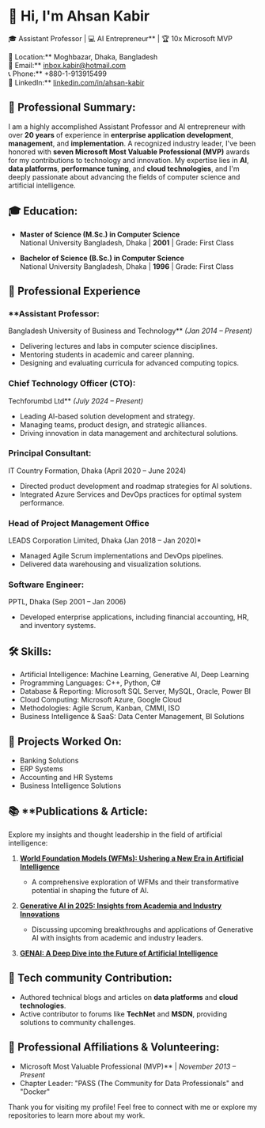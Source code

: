 # 👋 Hi, I'm Ahsan Kabir  

🎓 Assistant Professor | 💻 AI Entrepreneur** | 🏆 10x Microsoft MVP 

📍 Location:** Moghbazar, Dhaka, Bangladesh  
📧 Email:** [inbox.kabir@hotmail.com](mailto:inbox.kabir@hotmail.com)  
📞 Phone:** +880-1-913915499  
🔗 LinkedIn:** [linkedin.com/in/ahsan-kabir](https://linkedin.com/in/ahsan-kabir)  

## 🏅 Professional Summary:  
I am a highly accomplished Assistant Professor and AI entrepreneur with over **20 years** of experience in **enterprise application development**, **management**, and **implementation**. A recognized industry leader, I've been honored with **seven Microsoft Most Valuable Professional (MVP)** awards for my contributions to technology and innovation. My expertise lies in **AI**, **data platforms**, **performance tuning**, and **cloud technologies**, and I'm deeply passionate about advancing the fields of computer science and artificial intelligence.  

## 🎓 Education:  
- **Master of Science (M.Sc.) in Computer Science**  
  National University Bangladesh, Dhaka | **2001** | Grade: First Class  

- **Bachelor of Science (B.Sc.) in Computer Science**  
  National University Bangladesh, Dhaka | **1996** | Grade: First Class  

## 💼 Professional Experience  

### **Assistant Professor:  
Bangladesh University of Business and Technology** *(Jan 2014 – Present)*  
- Delivering lectures and labs in computer science disciplines.  
- Mentoring students in academic and career planning.  
- Designing and evaluating curricula for advanced computing topics.  

### Chief Technology Officer (CTO):  
Techforumbd Ltd** *(July 2024 – Present)*  
- Leading AI-based solution development and strategy.  
- Managing teams, product design, and strategic alliances.  
- Driving innovation in data management and architectural solutions.  

### Principal Consultant:  
IT Country Formation, Dhaka (April 2020 – June 2024)  
- Directed product development and roadmap strategies for AI solutions.  
- Integrated Azure Services and DevOps practices for optimal system performance.  

### Head of Project Management Office  
LEADS Corporation Limited, Dhaka (Jan 2018 – Jan 2020)*  
- Managed Agile Scrum implementations and DevOps pipelines.  
- Delivered data warehousing and visualization solutions.  

### Software Engineer:  
PPTL, Dhaka (Sep 2001 – Jan 2006)  
- Developed enterprise applications, including financial accounting, HR, and inventory systems.  

## 🛠 Skills:  
- Artificial Intelligence: Machine Learning, Generative AI, Deep Learning  
- Programming Languages: C++, Python, C#  
- Database & Reporting: Microsoft SQL Server, MySQL, Oracle, Power BI  
- Cloud Computing: Microsoft Azure, Google Cloud  
- Methodologies: Agile Scrum, Kanban, CMMI, ISO  
- Business Intelligence & SaaS: Data Center Management, BI Solutions  


## 🔬 Projects Worked On:  
- Banking Solutions  
- ERP Systems  
- Accounting and HR Systems  
- Business Intelligence Solutions  


## 📚 **Publications & Article:

Explore my insights and thought leadership in the field of artificial intelligence:  

1. **[World Foundation Models (WFMs): Ushering a New Era in Artificial Intelligence](https://www.linkedin.com/pulse/world-foundation-models-wfms-ushering-new-era-artificial-ahsan-kabir-vtjqc/?trackingId=6uMrCtSHRfOPsa2%2ByWl4Cg%3D%3D)**  
   - A comprehensive exploration of WFMs and their transformative potential in shaping the future of AI.  

2. **[Generative AI in 2025: Insights from Academia and Industry Innovations](https://www.linkedin.com/pulse/generative-ai-2025-insights-from-academia-industry-ahsan-kabir-oosfc/?trackingId=6uMrCtSHRfOPsa2%2ByWl4Cg%3D%3D)**  
   - Discussing upcoming breakthroughs and applications of Generative AI with insights from academic and industry leaders.  

3. **[GENAI: A Deep Dive into the Future of Artificial Intelligence](https://www.linkedin.com/pulse/genai-deep-dive-future-artificial-intelligence-ahsan-kabir-c7koc/?trackingId=6uMrCtSHRfOPsa2%2ByWl4Cg%3D%3D)**  
     

## 🌟 Tech community Contribution: 
   
- Authored technical blogs and articles on **data platforms** and **cloud technologies**.  
- Active contributor to forums like **TechNet** and **MSDN**, providing solutions to community challenges.  


## 🌟 Professional Affiliations & Volunteering: 
-  Microsoft Most Valuable Professional (MVP)** | *November 2013 – Present*  
- Chapter Leader: "PASS (The Community for Data Professionals" and "Docker"  

Thank you for visiting my profile! Feel free to connect with me or explore my repositories to learn more about my work.  

